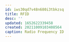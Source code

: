 ```yaml
---
id: iws30qd7v48n680i3tbkzsq
title: RFID
desc: ''
updated: 1652622339458
created: 20211009103408564
caption: Radio Frequency ID
---
```



